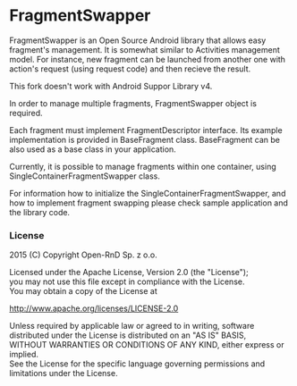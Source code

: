 # FragmentSwapper
FragmentSwapper is an Open Source Android library that allows easy fragment's management. It is somewhat similar to Activities management model.
For instance, new fragment can be launched from another one with action's request (using request code) and then recieve the result.

This fork doesn't work with Android Suppor Library v4.

In order to manage multiple fragments, FragmentSwapper object is required.

Each fragment must implement FragmentDescriptor interface. Its example implementation is provided in BaseFragment class. BaseFragment can be also used as a base class in your application.

Currently, it is possible to manage fragments within one container, using SingleContainerFragmentSwapper class.

For information how to initialize the SingleContainerFragmentSwapper, and how to implement fragment swapping please check sample application and the library code.

### License

2015 (C) Copyright Open-RnD Sp. z o.o.

Licensed under the Apache License, Version 2.0 (the "License");<br />
you may not use this file except in compliance with the License.<br />
You may obtain a copy of the License at<br />

http://www.apache.org/licenses/LICENSE-2.0

Unless required by applicable law or agreed to in writing, software<br />
distributed under the License is distributed on an "AS IS" BASIS,<br />
WITHOUT WARRANTIES OR CONDITIONS OF ANY KIND, either express or implied.<br />
See the License for the specific language governing permissions and<br />
limitations under the License.
